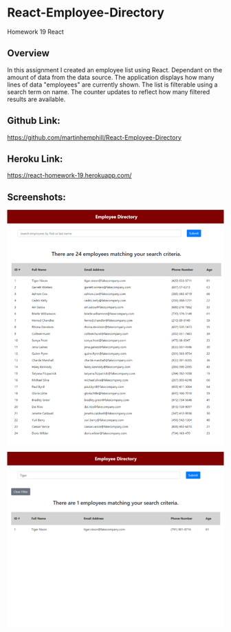 # React-Employee-Directory
Homework 19 React

## Overview

In this assignment I created an employee list using React. Dependant on the amount of data from the data source. The application displays how many lines of data "employees" are currently shown. The list is filterable using a search term on name. The counter updates to reflect how many filtered results are available.

## Github Link:

https://github.com/martinhemphill/React-Employee-Directory

## Heroku Link:

https://react-homework-19.herokuapp.com/

## Screenshots:

![Image 1](Screenshots/Overview.PNG "Optional Title")

![Image 2](Screenshots/Filter_1.PNG?raw=true "Optional Title")

